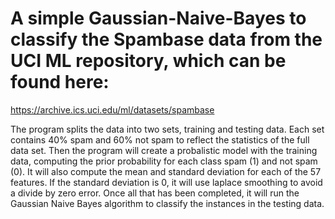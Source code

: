 # A simple Gaussian-Naive-Bayes to classify the Spambase data from the UCI ML repository, which can be found here:  

https://archive.ics.uci.edu/ml/datasets/spambase 

The program splits the data into two sets, training and testing data. Each set contains 40% spam and 60% not spam to reflect the statistics of the full data set. Then the program will create a probalistic model with the training data, computing the prior probability for each class spam (1) and not spam (0). It will also compute the mean and standard deviation for each of the 57 features. If the standard deviation is 0, it will use laplace smoothing to avoid a divide by zero error. Once all that has been completed, it will run the Gaussian Naive Bayes algorithm to classify the instances in the testing data. 
